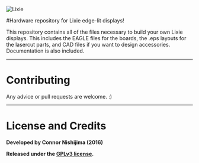 ![Lixie](http://i.imgur.com/nFgz0Zt.jpg)

#Hardware repository for Lixie edge-lit displays!

This repository contains all of the files necessary to build your own Lixie displays. This includes the EAGLE files for the boards, the .eps layouts for the lasercut parts, and CAD files if you want to design accessories. Documentation is also included.

----------
# Contributing
Any advice or pull requests are welcome. :)

----------
# License and Credits
**Developed by Connor Nishijima (2016)**

**Released under the [GPLv3 license](http://www.gnu.org/licenses/gpl-3.0.en.html).**
